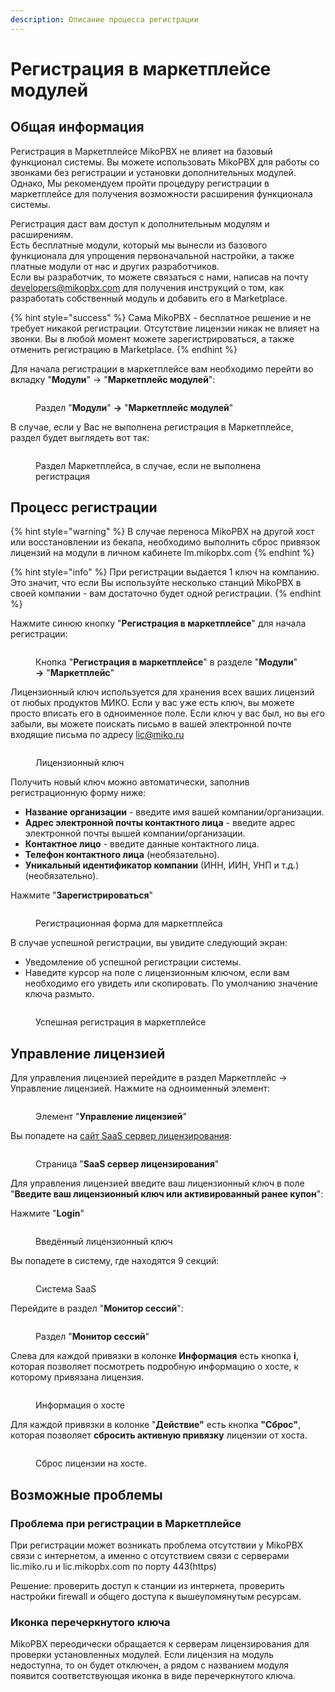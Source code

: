 ```yaml
---
description: Описание процесса регистрации
---
```


# Регистрация в маркетплейсе модулей

## Общая информация&#x20;

Регистрация в Маркетплейсе MikoPBX не влияет на базовый функционал системы. Вы можете использовать MikoPBX для работы со звонками без регистрации и установки дополнительных модулей. Однако, Мы рекомендуем пройти процедуру регистрации в маркетплейсе для получения возможности расширения функционала системы.

Регистрация даст вам доступ к дополнительным модулям и расширениям.\
Есть бесплатные модули, который мы вынесли из базового функционала для упрощения первоначальной настройки, а также платные модули от нас и других разработчиков.\
Если вы разработчик, то можете связаться с нами, написав на почту developers@mikopbx.com для получения инструкций о том, как разработать собственный модуль и добавить его в Marketplace.

{% hint style="success" %}
Сама MikoPBX - бесплатное решение и не требует никакой регистрации. Отсутствие лицензии никак не влияет на звонки. Вы в любой момент можете зарегистрироваться, а также отменить регистрацию в Marketplace.
{% endhint %}

Для начала регистрации в маркетплейсе вам необходимо перейти во вкладку "**Модули**" -> "**Маркетплейс модулей**":

<figure><img src="../../.gitbook/assets/modulesMarkerplace.png" alt=""><figcaption><p>Раздел "<strong>Модули</strong>" <strong>-></strong> "<strong>Маркетплейс модулей</strong>"</p></figcaption></figure>

В случае, если у Вас не выполнена регистрация в Маркетплейсе, раздел будет выглядеть вот так:

<figure><img src="../../.gitbook/assets/marketplaceSecction(unregistered).png" alt=""><figcaption><p>Раздел Маркетплейса, в случае, если не выполнена регистрация</p></figcaption></figure>

## Процесс регистрации

{% hint style="warning" %}
В случае переноса MikoPBX на другой хост или восстановлении из бекапа, необходимо выполнить сброс привязок лицензий на модули в личном кабинете lm.mikopbx.com
{% endhint %}

{% hint style="info" %}
При регистрации выдается 1 ключ на компанию. Это значит, что если Вы используйте несколько станций MikoPBX в своей компании - вам достаточно будет одной регистрации.
{% endhint %}

Нажмите синюю кнопку "**Регистрация в маркетплейсе**" для начала регистрации:

<figure><img src="../../.gitbook/assets/registartionInTheMarketplaceBtn.png" alt=""><figcaption><p>Кнопка "<strong>Регистрация в маркетплейсе</strong>" в разделе "<strong>Модули</strong>" <strong>-></strong> "<strong>Маркетплейс</strong>"</p></figcaption></figure>

Лицензионный ключ используется для хранения всех ваших лицензий от любых продуктов МИКО. Если у вас уже есть ключ, вы можете просто вписать его в одноименное поле. Если ключ у вас был, но вы его забыли, вы можете поискать письмо в вашей электронной почте входящие письма по адресу lic@miko.ru

<figure><img src="../../.gitbook/assets/overallPage.png" alt=""><figcaption><p>Лицензионный ключ</p></figcaption></figure>

&#x20;Получить новый ключ можно автоматически, заполнив регистрационную форму ниже:

* **Название организации** - введите имя вашей компании/организации.
* **Адрес электронной почты контактного лица** - введите адрес электронной почты вышей компании/организации.
* **Контактное лицо** - введите данные контактного лица.
* **Телефон контактного лица** (необязательно).
* **Уникальный идентификатор компании** (ИНН, ИИН, УНП и т.д.) (необязательно).

Нажмите "**Зарегистрироваться**"

<figure><img src="../../.gitbook/assets/registartionForm (1).png" alt=""><figcaption><p>Регистрационная форма для маркетплейса</p></figcaption></figure>

В случае успешной регистрации, вы увидите следующий экран:

* Уведомление об успешной регистрации системы.
* Наведите курсор на поле с лицензионным ключом, если вам необходимо его увидеть или скопировать. По умолчанию значение ключа размыто.

<figure><img src="../../.gitbook/assets/successfullRegistration.png" alt=""><figcaption><p>Успешная регистрация в маркетплейсе</p></figcaption></figure>

## Управление лицензией&#x20;

Для управления лицензией перейдите в раздел Маркетплейс -> Управление лицензией. Нажмите на одноименный элемент:

<figure><img src="../../.gitbook/assets/licenseSettings.png" alt=""><figcaption><p>Элемент "<strong>Управление лицензией</strong>"</p></figcaption></figure>

Вы попадете на [сайт SaaS сервер лицензирования](https://lm.mikopbx.com/client-cabinet/session/index/):&#x20;

<figure><img src="../../.gitbook/assets/saas.png" alt=""><figcaption><p>Страница "<strong>SaaS сервер лицензирования</strong>"</p></figcaption></figure>

Для управления лицензией введите ваш лицензионный ключ в поле "**Введите ваш лицензионный ключ или активированный ранее купон**":

Нажмите "**Login**"

<figure><img src="../../.gitbook/assets/ketInFieldSAAS.png" alt=""><figcaption><p>Введённый лицензионный ключ</p></figcaption></figure>

Вы попадете в систему, где находятся 9 секций:

<figure><img src="../../.gitbook/assets/saasMenu.png" alt=""><figcaption><p>Система SaaS</p></figcaption></figure>

Перейдите в раздел "**Монитор сессий**":

<figure><img src="../../.gitbook/assets/sessionMonitorSectionSaaS.png" alt=""><figcaption><p>Раздел "<strong>Монитор сессий</strong>"</p></figcaption></figure>

Слева для каждой привязки в колонке **Информация** есть кнопка **i**, которая позволяет посмотреть подробную информацию о хосте, к которому привязана лицензия.

<figure><img src="../../.gitbook/assets/saasInfoHost.png" alt=""><figcaption><p>Информация о хосте</p></figcaption></figure>

Для каждой привязки в колонке "**Действие"** есть кнопка **"Сброс"**, которая позволяет **сбросить активную привязку** лицензии от хоста.

<figure><img src="../../.gitbook/assets/saasreset.png" alt=""><figcaption><p>Сброс лицензии на хосте.</p></figcaption></figure>

## Возможные проблемы

### Проблема при регистрации в Маркетплейсе

При регистрации может возникать проблема отсутствии у MikoPBX связи с интернетом, а именно с отсутствием связи с серверами lic.miko.ru и lic.mikopbx.com по порту 443(https)

Решение: проверить доступ к станции из интернета, проверить настройки firewall и общего доступа к вышеупомянутым ресурсам.

### Иконка перечеркнутого ключа&#x20;

MikoPBX переодически обращается к серверам лицензирования для проверки установленных модулей. Если лицензия на модуль недоступна, то он будет отключен, а рядом с названием модуля появится соответствующая иконка в виде перечеркнутого ключа.
